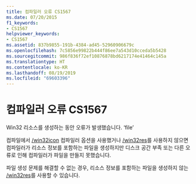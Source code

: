 ```yaml
---
title: 컴파일러 오류 CS1567
ms.date: 07/20/2015
f1_keywords:
- CS1567
helpviewer_keywords:
- CS1567
ms.assetid: 837b9855-191b-4384-ad45-52960906679c
ms.openlocfilehash: 7c5856e99822b444f86ee7a543d10cceda5b5428
ms.sourcegitcommit: 986f836f72ef10876878bd6217174e41464c145a
ms.translationtype: HT
ms.contentlocale: ko-KR
ms.lasthandoff: 08/19/2019
ms.locfileid: "69603396"
---
```

# <a name="compiler-error-cs1567"></a>컴파일러 오류 CS1567
Win32 리소스를 생성하는 동안 오류가 발생했습니다. ‘file’  
  
 컴파일에서 [/win32icon](../compiler-options/win32icon-compiler-option.md) 컴파일러 옵션을 사용했거나 [/win32res](../compiler-options/win32res-compiler-option.md)를 사용하지 않으면 컴파일러가 리소스 정보를 포함하는 파일을 생성하지만 디스크 공간 부족 또는 다른 오류로 인해 컴파일러가 파일을 만들지 못했습니다.  
  
 파일 생성 문제를 해결할 수 없는 경우, 리소스 정보를 포함하는 파일을 생성하지 않는 [/win32res](../compiler-options/win32res-compiler-option.md)를 사용할 수 있습니다.
